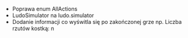 - Poprawa enum AllActions
- LudoSimulator na ludo.simulator
- Dodanie informacji co wyświtla się po zakończonej grze np. Liczba rzutów kostką: n
